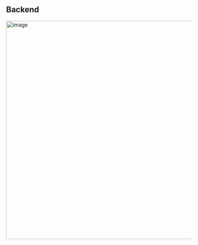 Backend
-
<img width="590" alt="image" src="https://github.com/user-attachments/assets/cc3708e8-ba99-4c5b-9516-5bcbd020377d">
